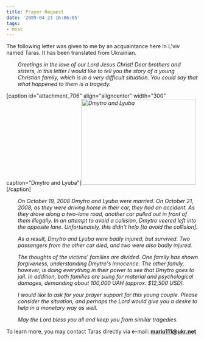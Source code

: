 ```yaml
---
title: Prayer Request
date: '2009-04-23 16:06:05'
tags:
- misc
---
```


The following letter was given to me by an acquaintance here in L'viv named Taras. It has been translated from Ukrainian.
<p style="padding-left: 30px;"><em>Greetings in the love of our Lord Jesus Christ! Dear brothers and sisters, in this letter I would like to tell you the story of a young Christian family, which is in a very difficult situation. You could say that what happened to them is a tragedy.</em></p>
<p style="padding-left: 30px;"></p>


[caption id="attachment_706" align="aligncenter" width="300" caption="Dmytro and Lyuba"]<em><em><a href="https://s3.amazonaws.com/images.ofreport.com/2009/04/img_0632.jpg"><img class="size-medium wp-image-706" title="img_0632" src="https://s3.amazonaws.com/images.ofreport.com/2009/04/img_0632-300x225.jpg" alt="Dmytro and Lyuba" width="300" height="225" /></a></em></em>[/caption]

<p style="padding-left: 30px;"><!--more-->
<em>On October 19, 2008 Dmytro and Lyuba were married. On October 21, 2008, as they were driving home in their car, they had an accident. As they drove along a two-lane road, another car pulled out in front of them illegally. In an attempt to avoid a collision, Dmytro veered left into the opposite lane. Unfortunately, this didn't help [to avoid the collision].</em>
<p style="padding-left: 30px;"></p>
<p style="padding-left: 30px;"><em>As a result, Dmytro and Lyuba were badly injured, but survived. Two passengers from the other car died, and two were also badly injured.</em></p>
<p style="padding-left: 30px;"><em>The thoughts of the victims' families are divided. One family has shown forgiveness, understanding Dmytro's innocence. The other family, however, is doing everything in their power to see that Dmytro goes to jail. In addition, both families are suing for material and psychological damages, demanding about 100,000 UAH (approx. $12,500 USD).</em></p>
<p style="padding-left: 30px;"><em>I would like to ask for your prayer support for this young couple. Please consider the situation, and perhaps the Lord would give you a desire to help in a monetary way as well.</em></p>
<p style="padding-left: 30px;"><em>May the Lord bless you all and keep you from similar tragedies.</em></p>

To learn more, you may contact Taras directly via e-mail: <strong>mario111@ukr.net</strong>
